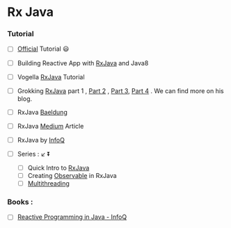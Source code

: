 # Rx Java 
### Tutorial
- [ ] [Official](http://reactivex.io/tutorials.html) Tutorial :smiley:

- [ ]  Building Reactive App with [RxJava](https://shekhargulati.com/2015/09/01/building-reactive-apps-with-rxjava-and-java-8/) and Java8

- [ ] Vogella [RxJava](http://www.vogella.com/tutorials/RxJava/article.html) Tutorial
- [ ] Grokking [RxJava](http://blog.danlew.net/2014/09/15/grokking-rxjava-part-1/) part 1 , [Part 2](http://blog.danlew.net/2014/09/22/grokking-rxjava-part-2/) , [Part 3](http://blog.danlew.net/2014/09/30/grokking-rxjava-part-3/), [Part 4](http://blog.danlew.net/2014/09/30/grokking-rxjava-part-4/) .  We can find more on his blog.
- [ ] RxJava [Baeldung](http://www.baeldung.com/rxjava-tutorial)
- [ ] RxJava [Medium](https://medium.com/@milenko_52829/understanding-java-rxjava-for-beginners-5eacb8de12ca) Article
- [ ] RxJava by [InfoQ](https://www.infoq.com/search.action?queryString=rxjava&page=1&searchOrder=&sst=r9PuT7Hq73eVTrDW)

- [ ] Series : :arrow_lower_left: :arrow_double_down:
  - [ ] Quick Intro to [RxJava](https://praveer09.github.io/technology/2016/02/13/rxjava-part-1-a-quick-introduction/)  
  - [ ] Creating [Observable](https://praveer09.github.io/technology/2016/02/21/rxjava-part-2-creating-an-observable/) in RxJava  
  - [ ] [Multithreading](https://praveer09.github.io/technology/2016/02/29/rxjava-part-3-multithreading/)

### Books :
- [ ] [Reactive Programming in Java - InfoQ](https://ress.infoq.com/minibooks/emag-reactive-programming-java/en/pdf/The-InfoQ-eMag-Reactive-Programming-in-Java-final.pdf?Expires=1524234831&Signature=EiRocRJv55u5kPYJ9lfqVHPknwrnroVBSTaeqcW8-vpX6S~vTzrapLcyjG49yXLNg93EHcCwf50xGm4VAKm6~k1j5Pzrmt68P9nlojTO2EcufpDPMt1mhpyh5L559zyt7FwCiaZsISm7oSqKHTEYOPs-SkIs~QY8oZZlE9Ubev4_&Key-Pair-Id=APKAIMZVI7QH4C5YKH6Q)
